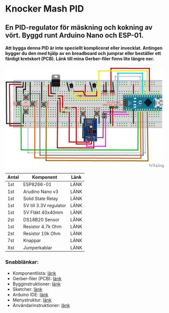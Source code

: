 # Knocker Mash PID
<h2>En PID-regulator för mäskning och kokning av vört. Byggd runt Arduino Nano och ESP-01.</h2>

<h4>Att bygga denna PID är inte speciellt komplicerat eller invecklat. Antingen bygger du den med hjälp av en breadboard och jumprar eller
beställer ett färdigt kretskort (PCB). Länk till mina Gerber-filer finns lite längre ner.</h4>

<img src="https://github.com/knockimov/Knocker_Mash_PID/blob/master/images/PID_PoM-Nano%26ESP8266F-v100_bb.png"></img>


Antal|Komponent|Länk
-----|---------|----
1st|ESP8266-01|LÄNK
1st|Arudino Nano v3|LÄNK
1st|Solid State Relay|LÄNK
1st|5V till 3.3V regulator|LÄNK
1st|5V Fläkt 40x40mm|LÄNK
2st|DS18B20 Sensor|LÄNK
1st|Resistor 4.7k Ohm|LÄNK
2st|Resistor 10k Ohm|LÄNK
7st|Knappar|LÄNK
Xst|Jumperkablar|LÄNK


<h3>Snabblänkar:</h3>
<ul>
<li>Komponentlista: <a href="https://github.com/knockimov/Knocker_Mash_PID/blob/master/COMPONENTS.md"> länk</a></li>
<li>Gerber-filer (PCB): <a href="https://github.com/knockimov/Knocker_Mash_PID/tree/master/gerber"> länk</a></li>
<li>Bygginstruktioner: <a href="https://github.com/knockimov/Knocker_Mash_PID/blob/master/BUILD.md"> länk</a></li>
<li>Sketcher: <a href="https://github.com/knockimov/Knocker_Mash_PID/tree/master/arduino"> länk</a></li>
<li>Arduino IDE: <a href="https://github.com/knockimov/Knocker_Mash_PID/tree/master/ARDUINO.md"> länk</a></li>
<li>Menystruktur: <a href="https://github.com/knockimov/Knocker_Mash_PID/blob/master/MENU.md"> länk</a></li>
<li>Användarinstruktioner: <a href="https://github.com/knockimov/Knocker_Mash_PID/blob/master/GUIDE.md"> länk</a></li>
</ul>